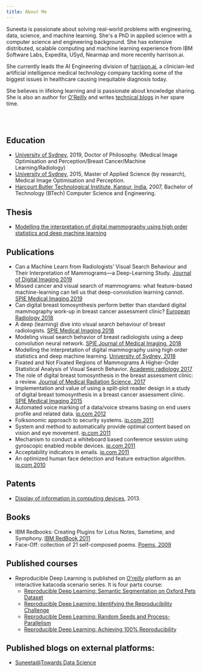 ```yaml
---
title: About Me 
---
```


Suneeta is passionate about solving real-world problems with engineering, data, science, and machine learning. She's a PhD in applied science with a computer science and engineering background. She has extensive distributed, scalable computing and machine learning experience from IBM Software Labs, Expedita, USyd, Nearmap and more recently harrison.ai.

She currently leads the AI Engineering division of [harrison.ai](https://harrison.ai/), a clinician-led artificial intelligence medical technology company tackling some of the biggest issues in healthcare causing inequitable diagnosis today.

She believes in lifelong learning and is passionate about knowledge sharing. She is also an author for [O'Reilly](https://www.oreilly.com/pub/au/8214) and writes [technical blogs](https://suneeta-mall.github.io/) in her spare time.


<br/>


<!-- {: .oversized}
> ![](/assets/img/cover.png) -->
<br/>

Education
---------

- [University of Sydney][sydu], 2019, Doctor of Philosophy. (Medical Image Optimisation and Perception/Breast Cancer/Machine Learning/Radiology)
- [University of Sydney][sydu], 2015, Master of Applied Science (by research), Medical Image Optimisation and Perception.
- [Harcourt Butler Technological Institute, Kanpur, India][hbti], 2007, Bachelor of Technology (BTech) Computer Science and Engineering.


Thesis
---------
- [Modelling the interpretation of digital mammography using high order statistics and deep machine learning][thesis]


Publications
---------
- Can a Machine Learn from Radiologists’ Visual Search Behaviour and Their Interpretation of Mammograms—a Deep-Learning Study. [Journal of Digital Imaging 2019][jdi_2019]
- Missed cancer and visual search of mammograms: what feature-based machine-learning can tell us that deep-convolution learning cannot. [SPIE Medical Imaging 2019][spie_2019]
- Can digital breast tomosynthesis perform better than standard digital mammography work-up in breast cancer assessment clinic? [European Radiology 2018][eu_rad_2018]
- A deep (learning) dive into visual search behaviour of breast radiologists. [SPIE Medical Imaging 2018][spie_2018]
- Modeling visual search behavior of breast radiologists using a deep convolution neural network. [SPIE Journal of Medical Imaging, 2018][spie_jmi_2018]
- Modelling the interpretation of digital mammography using high order statistics and deep machine learning. [University of Sydney, 2018][thesis]
- Fixated and Not Fixated Regions of Mammograms  A Higher-Order Statistical Analysis of Visual Search Behavior. [Academic radiology 2017][arad_2017]
- The role of digital breast tomosynthesis in the breast assessment clinic: a review. [Journal of Medical Radiation Science, 2017][jmrs_2017]
- Implementation and value of using a split-plot reader design in a study of digital breast tomosynthesis in a breast cancer assessment clinic. [SPIE  Medical Imaging 2015][spie_2015]
- Automated voice marking of a data/voice streams basing on end users profile and related data. [ip.com 2012][000214706]
- Folksonomic approach to security systems. [ip.com 2011][000207906]
- System and method to automatically provide optimal content based on vision and eye movement. [ip.com 2011][000208045]
- Mechanism to conduct a whiteboard based conference session using gyroscopic enabled mobile devices. [ip.com 2011][000208037]
- Acceptability indicators in emails. [ip.com 2011][000212197D]
- An optimized human face detection and feature extraction algorithm. [ip.com 2010][000197147]


Patents
---------
- [Display of information in computing devices][patent], 2013.


Books
---------
- IBM Redbooks: Creating Plugins for Lotus Notes, Sametime, and Symphony. [IBM RedBook 2011][ibm_redbook]
- Face-Off: collection of 21 self-composed poems. [Poems, 2009][faceoff]

Published courses
---------
- Reproducible Deep Learning is published on [O'reilly][oreilly] platform as an interactive katacoda scenario series. It is four parts course:
    - [Reproducible Deep Learning: Semantic Segmentation on Oxford Pets Dataset]
    - [Reproducible Deep Learning: Identifying the Reproducibility Challenge]
    - [Reproducible Deep Learning: Random Seeds and Process-Parallelism]
    - [Reproducible Deep Learning: Achieving 100% Reproducibility]


Published blogs on external platforms:
---------
- [Suneeta@Towards Data Science]





[oreilly]: //oreilly.com
[sydu]: //sydney.edu.au/
[thesis]: //ses.library.usyd.edu.au/handle/2123/19987
[hbti]: //en.wikipedia.org/wiki/Harcourt_Butler_Technical_University
[patent]: //www.patentsencyclopedia.com/app/20130198208
[jdi_2019]: //link.springer.com/article/10.1007%2Fs10278-018-00174-z
[spie_2019]: //www.spiedigitallibrary.org/conference-proceedings-of-spie/10952/1095216/Missed-cancer-and-visual-search-of-mammograms--what-feature/10.1117/12.2512539.full
[eu_rad_2018]: //dx.doi.org/10.1007/s00330-018-5473-4
[spie_2018]: //www.spiedigitallibrary.org/conference-proceedings-of-spie/10577/1057708/A-deep-learning-dive-into-visual-search-behaviour-of-breast/10.1117/12.2293366.full
[spie_jmi_2018]: //www.spiedigitallibrary.org/journals/Journal-of-Medical-Imaging/volume-5/issue-3/035502/Modeling-visual-search-behavior-of-breast-radiologists-using-a-deep/10.1117/1.JMI.5.3.035502.short
[arad_2017]: //www.academicradiology.org/article/S1076-6332(17)30003-X/abstract
[jmrs_2017]: //www.ncbi.nlm.nih.gov/pmc/articles/PMC5587657/
[spie_2015]: //www.spiedigitallibrary.org/conference-proceedings-of-spie/9416/941619/Implementation-and-value-of-using-a-split-plot-reader-design/10.1117/12.2083152.short
[000214706]: //priorart.ip.com/IPCOM/000214706
[000197147]: //priorart.ip.com/IPCOM/000197147
[000212197D]: //priorart.ip.com/IPCOM/000212197D
[000207906]: //priorart.ip.com/IPCOM/000207906
[000208045]: //priorart.ip.com/IPCOM/000208045
[000208037]: //priorart.ip.com/IPCOM/000208037
[ibm_redbook]: //www-10.lotus.com/ldd/ddwiki.nsf/xpDocViewer.xsp?lookupName=IBM+Redbooks%3A+Creating+Plugins+for+Lotus+Notes%2C+Sametime%2C+and+Symphony#action=openDocument&content=catcontent&ct=redbooks
[faceoff]: //www.amazon.com/Face-Off-Suneeta-Mall/dp/8184650892
[Reproducible Deep Learning: Semantic Segmentation on Oxford Pets Dataset]: https://learning.oreilly.com/scenarios/reproducible-deep-learning/9781492091219/
[Reproducible Deep Learning: Identifying the Reproducibility Challenge]: https://learning.oreilly.com/scenarios/reproducible-deep-learning/9781492091226/
[Reproducible Deep Learning: Random Seeds and Process-Parallelism]: https://learning.oreilly.com/scenarios/reproducible-deep-learning/9781492091233/
[Reproducible Deep Learning: Achieving 100% Reproducibility]: https://learning.oreilly.com/scenarios/reproducible-deep-learning/9781492091240/
[Suneeta@Towards Data Science]: https://medium.com/@suneetamall